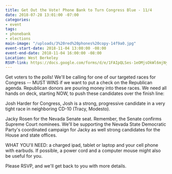 ```yaml
---
title: Get Out the Vote! Phone Bank to Turn Congress Blue - 11/4
date: 2018-07-28 13:01:00 -07:00
categories:
- event
tags:
- phonebank
- elections
main-image: "/uploads/3%20red%20phones%20copy-14f9a0.jpg"
event-start-date: 2018-11-04 13:00:00 -08:00
event-end-date: 2018-11-04 16:00:00 -08:00
Location: West Berkeley
RSVP-link: https://docs.google.com/forms/d/e/1FAIpQLSes-1eOMjsOkWl6mjNy0fJy1RVKFa5g17sdgDwBKwwZfuo7JQ/viewform
---
```


Get  voters to the polls!  We'll be calling for one of our targeted races for Congress -- MUST WINS if we want to put a check on the Republican agenda.  Republican donors are pouring money into these races.  We need all hands on deck, starting NOW,  to push these candidates over the finish line:

Josh Harder for Congress,  Josh is a strong, progressive candidate in a very tight race in neighboring CD-10 (Tracy, Modesto).

Jacky Rosen for the Nevada Senate seat. Remember, the Senate confirms Supreme Court nominees. We'll be supporting the Nevada State Democratic Party's coordinated campaign for Jacky as well strong candidates for the House and state offices.

WHAT YOU'll NEED: a charged ipad, tablet or laptop and your cell phone with earbuds.  If possible, a power cord and a computer mouse might also be useful for you.

Please RSVP, and we'll get back to you with more details.